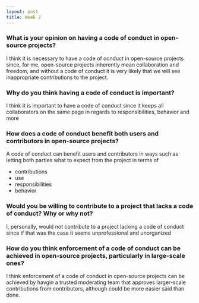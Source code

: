 ```yaml
---
layout: post
title: Week 2
---
```




### What is your opinion on having a code of conduct in open-source projects?
I think it is necessary to have a code of ocnduct in open-source projects since, for me, open-source projects inherently mean collaboration and freedom, and without a code of conduct it is very likely that we will see inappropriate contributions to the project. 

### Why do you think having a code of conduct is important?
I think it is important to have a code of conduct since it keeps all collaborators on the same page in regards to responsibilities, behavior and more

### How does a code of conduct benefit both users and contributors in open-source projects?
A code of conduct can benefit users and contributors in ways such as letting both parties what to expect from the project in terms of
- contributions
- use
- responsibilities
- behavior

### Would you be willing to contribute to a project that lacks a code of conduct? Why or why not?
I, personally, would not contribute to a project lacking a code of conduct since if that was the case it seems unprofessional and unorganized

### How do you think enforcement of a code of conduct can be achieved in open-source projects, particularly in large-scale ones?
I think enforcement of a code of conduct in open-source projects can be achieved by havgin a trusted moderating team that approves larger-scale contributions from contributors, although could be more easier said than done.